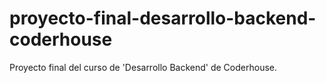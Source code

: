 # proyecto-final-desarrollo-backend-coderhouse
Proyecto final del curso de 'Desarrollo Backend' de Coderhouse. 

